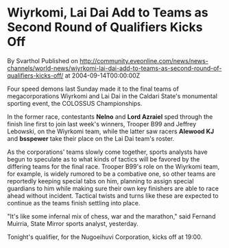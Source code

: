 # Wiyrkomi, Lai Dai Add to Teams as Second Round of Qualifiers Kicks Off
By Svarthol
Published on http://community.eveonline.com/news/news-channels/world-news/wiyrkomi-lai-dai-add-to-teams-as-second-round-of-qualifiers-kicks-off/ at 2004-09-14T00:00:00Z

Four speed demons last Sunday made it to the final teams of megacorporations Wiyrkomi and Lai Dai in the Caldari State's monumental sporting event, the COLOSSUS Championships.  
  
In the former race, contestants **Nelno** and **Lord Azraiel** sped through the finish line first to join last week's winners, Trooper B99 and Jeffrey Lebowski, on the Wiyrkomi team, while the latter saw racers **Alewood KJ** and **bsspewer** take their place on the Lai Dai team's roster.   
  
As the corporations' teams slowly come together, sports analysts have begun to speculate as to what kinds of tactics will be favored by the differing teams for the final race. Trooper B99's role on the Wiyrkomi team, for example, is widely rumored to be a combative one, so other teams are reportedly keeping special tabs on him, planning to assign special guardians to him while making sure their own key finishers are able to race ahead without incident. Tactical twists and turns like these are expected to continue as the teams finish settling into place.   
  
"It's like some infernal mix of chess, war and the marathon," said Fernand Muirria, State Mirror sports analyst, yesterday.  
  
Tonight's qualifier, for the Nugoeihuvi Corporation, kicks off at 19:00.

